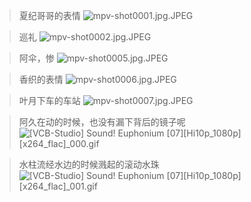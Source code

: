 > 夏纪哥哥的表情
![mpv-shot0001.jpg.JPEG](https://filebed.cellargalaxy.workers.dev/blog/spirit/響け！ユーフォニアム/S1/E07/20200905/mpv-shot0001.jpg.JPEG)

> 巡礼
![mpv-shot0002.jpg.JPEG](https://filebed.cellargalaxy.workers.dev/blog/spirit/響け！ユーフォニアム/S1/E07/20200905/mpv-shot0002.jpg.JPEG)

> 阿伞，惨
![mpv-shot0005.jpg.JPEG](https://filebed.cellargalaxy.workers.dev/blog/spirit/響け！ユーフォニアム/S1/E07/20200905/mpv-shot0005.jpg.JPEG)

> 香织的表情
![mpv-shot0006.jpg.JPEG](https://filebed.cellargalaxy.workers.dev/blog/spirit/響け！ユーフォニアム/S1/E07/20200905/mpv-shot0006.jpg.JPEG)

> 叶月下车的车站
![mpv-shot0007.jpg.JPEG](https://filebed.cellargalaxy.workers.dev/blog/spirit/響け！ユーフォニアム/S1/E07/20200905/mpv-shot0007.jpg.JPEG)

> 阿久在动的时候，也没有漏下背后的镜子呢
![[VCB-Studio] Sound! Euphonium [07][Hi10p_1080p][x264_flac]_000.gif](https://filebed.cellargalaxy.workers.dev/blog/spirit/響け！ユーフォニアム/S1/E07/20200905/%5BVCB-Studio%5D%20Sound%21%20Euphonium%20%5B07%5D%5BHi10p_1080p%5D%5Bx264_flac%5D_000.gif)

> 水柱流经水边的时候溅起的滚动水珠
![[VCB-Studio] Sound! Euphonium [07][Hi10p_1080p][x264_flac]_001.gif](https://filebed.cellargalaxy.workers.dev/blog/spirit/響け！ユーフォニアム/S1/E07/20200905/%5BVCB-Studio%5D%20Sound%21%20Euphonium%20%5B07%5D%5BHi10p_1080p%5D%5Bx264_flac%5D_001.gif)
